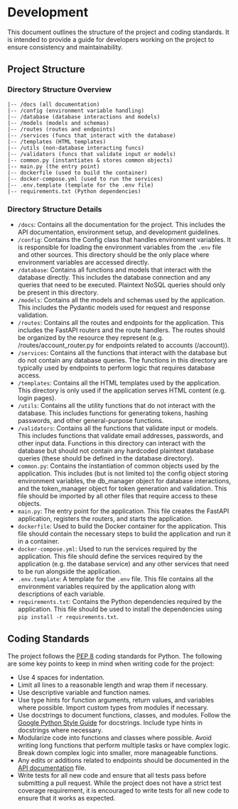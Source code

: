 # Development
This document outlines the structure of the project and coding standards. It is intended to provide a guide for developers working on the project to ensure consistency and maintainability.

## Project Structure
### Directory Structure Overview
```
|-- /docs (all documentation)
|-- /config (environment variable handling)
|-- /database (database interactions and models)
|-- /models (models and schemas)
|-- /routes (routes and endpoints)
|-- /services (funcs that interact with the database)
|-- /templates (HTML templates)
|-- /utils (non-database interacting funcs)
|-- /validators (funcs that validate input or models)
|-- common.py (instantiates & stores common objects)
|-- main.py (the entry point)
|-- dockerfile (used to build the container)
|-- docker-compose.yml (used to run the services)
|-- .env.template (template for the .env file)
|-- requirements.txt (Python dependencies)
```

### Directory Structure Details
- `/docs`: Contains all the documentation for the project. This includes the API documentation, environment setup, and development guidelines.
- `/config`: Contains the Config class that handles environment variables. It is responsible for loading the environment variables from the `.env` file and other sources. This directory should be the only place where environment variables are accessed directly.
- `/database`: Contains all functions and models that interact with the database directly. This includes the database connection and any queries that need to be executed. Plaintext NoSQL queries should only be present in this directory.
- `/models`: Contains all the models and schemas used by the application. This includes the Pydantic models used for request and response validation.
- `/routes`: Contains all the routes and endpoints for the application. This includes the FastAPI routers and the route handlers. The routes should be organized by the resource they represent (e.g. /routes/account_router.py for endpoints related to accounts (/account)).
- `/services`: Contains all the functions that interact with the database but do not contain any database queries. The functions in this directory are typically used by endpoints to perform logic that requires database access.
- `/templates`: Contains all the HTML templates used by the application. This directory is only used if the application serves HTML content (e.g. login pages).
- `/utils`: Contains all the utility functions that do not interact with the database. This includes functions for generating tokens, hashing passwords, and other general-purpose functions.
- `/validators`: Contains all the functions that validate input or models. This includes functions that validate email addresses, passwords, and other input data. Functions in this directory can interact with the database but should not contain any hardcoded plaintext database queries (these should be defined in the database directory).
- `common.py`: Contains the instantiation of common objects used by the application. This includes (but is not limited to) the config object storing environment variables, the db_manager object for database interactions, and the token_manager object for token generation and validation. This file should be imported by all other files that require access to these objects.
- `main.py`: The entry point for the application. This file creates the FastAPI application, registers the routers, and starts the application.
- `dockerfile`: Used to build the Docker container for the application. This file should contain the necessary steps to build the application and run it in a container.
- `docker-compose.yml`: Used to run the services required by the application. This file should define the services required by the application (e.g. the database service) and any other services that need to be run alongside the application.
- `.env.template`: A template for the `.env` file. This file contains all the environment variables required by the application along with descriptions of each variable.
- `requirements.txt`: Contains the Python dependencies required by the application. This file should be used to install the dependencies using `pip install -r requirements.txt`.

## Coding Standards
The project follows the [PEP 8](https://pep8.org/) coding standards for Python. The following are some key points to keep in mind when writing code for the project:
- Use 4 spaces for indentation.
- Limit all lines to a reasonable length and wrap them if necessary.
- Use descriptive variable and function names.
- Use type hints for function arguments, return values, and variables where possible. Import custom types from modules if necessary.
- Use docstrings to document functions, classes, and modules. Follow the [Google Python Style Guide](https://google.github.io/styleguide/pyguide.html) for docstrings. Include type hints in docstrings where necessary.
- Modularize code into functions and classes where possible. Avoid writing long functions that perform multiple tasks or have complex logic. Break down complex logic into smaller, more manageable functions.
- Any edits or additions related to endpoints should be documented in the [API documentation](ENDPOINTS.md) file.
- Write tests for all new code and ensure that all tests pass before submitting a pull request. While the project does not have a strict test coverage requirement, it is encouraged to write tests for all new code to ensure that it works as expected.